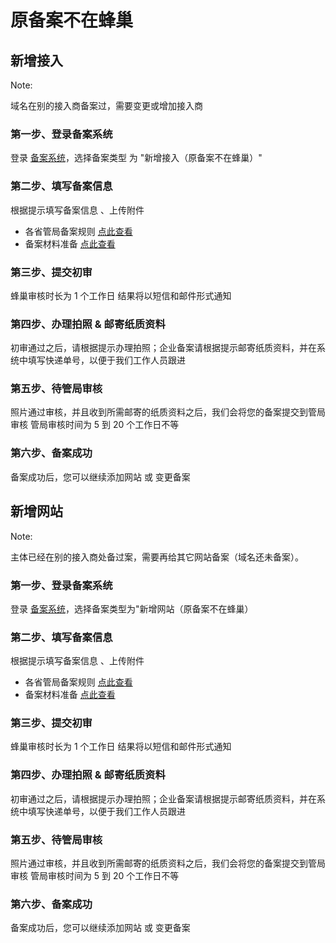 # 原备案不在蜂巢

## 新增接入
<span>Note:</span><div class="alertContent">域名在别的接入商备案过，需要变更或增加接入商</div>

### 第一步、登录备案系统

登录 [备案系统]( http://icp.c.163.com/)，选择备案类型 为 "新增接入（原备案不在蜂巢）"

### 第二步、填写备案信息

根据提示填写备案信息 、上传附件

* 各省管局备案规则 [点此查看](http://support.c.163.com/md.html#!网站服务/备案系统/各省管局规则/华北地区/北京地区.md)
* 备案材料准备 [点此查看](http://support.c.163.com/md.html#!网站服务/备案系统/备案基础知识/备案材料准备.md)

### 第三步、提交初审

蜂巢审核时长为 1 个工作日
结果将以短信和邮件形式通知

### 第四步、办理拍照 & 邮寄纸质资料

初审通过之后，请根据提示办理拍照；企业备案请根据提示邮寄纸质资料，并在系统中填写快递单号，以便于我们工作人员跟进

### 第五步、待管局审核

照片通过审核，并且收到所需邮寄的纸质资料之后，我们会将您的备案提交到管局审核
管局审核时间为 5 到 20 个工作日不等

### 第六步、备案成功

备案成功后，您可以继续添加网站 或 变更备案

## 新增网站

<span>Note:</span><div class="alertContent">主体已经在别的接入商处备过案，需要再给其它网站备案（域名还未备案）。</div>

### 第一步、登录备案系统
登录 [备案系统]( http://icp.c.163.com/)，选择备案类型为"新增网站（原备案不在蜂巢）

### 第二步、填写备案信息
根据提示填写备案信息 、上传附件

* 各省管局备案规则 [点此查看](http://support.c.163.com/md.html#!网站服务/备案系统/各省管局规则/华北地区/北京地区.md)
* 备案材料准备 [点此查看](http://support.c.163.com/md.html#!网站服务/备案系统/备案基础知识/备案材料准备.md)

### 第三步、提交初审

蜂巢审核时长为 1 个工作日
结果将以短信和邮件形式通知

### 第四步、办理拍照 & 邮寄纸质资料

初审通过之后，请根据提示办理拍照；企业备案请根据提示邮寄纸质资料，并在系统中填写快递单号，以便于我们工作人员跟进

### 第五步、待管局审核

照片通过审核，并且收到所需邮寄的纸质资料之后，我们会将您的备案提交到管局审核
管局审核时间为 5 到 20 个工作日不等

### 第六步、备案成功
备案成功后，您可以继续添加网站 或 变更备案
